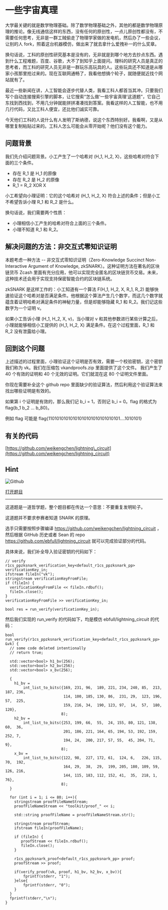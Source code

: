 # 一些宇宙真理

大学最关键的就是数学物理基础。除了数学物理基础之外，其他的都是数学物理原理的推论。像无线通信这样的东西，没有任何的原创性，一点儿原创性都没有，不需要任何思考，无非是一群工贼偷走了物理学家做的发电机，然后办了一些会议，让别的人 fork，照着这台机器模仿，做出来了就去拿什么爱拽补一的什么奖章。

换句话说，工科的原创性研究基本是没有的，无非就是到哪个地方去抄点东西。遇到什么工程难题，百度、谷歌，大不了到知乎上面提问。理科的研究人员是真正的思考者，而工科的研究人员无非是一群玩乐高玩具的人。这些玩具还不知道是从哪家小孩那里抢过来的。现在互联网通畅了，我看他想搞个轮子，就随便就近找个网站就有了。

最近一些新闻在讲，人工智能会逐步代替人类，我看工科人都首当其冲。只要我们写个自动连接搜索引擎的脚本，让它搜索“怎么做‘一些宇宙真理’这道题”，它自己东找到西找到，不用几分钟就能拼拼凑凑找到答案。我看这样的人工智能，也不用几行代码，又比工科人便宜，还比他们诚实可靠。

今天他们工科的人说什么有人发明了斯纳德，说这个东西特别好。我看啊，又是从哪里复制粘贴过来的。工科人怎么可能会从零开始呢？他们没有这个能力。

## 问题背景

我们先介绍问题背景。小工产生了一个哈希对 (H\_1, H\_2, X)，这些哈希对符合下面的三个条件。

- 存在 R\_1 是 H\_1 的原像
- 存在 R\_2 是 H\_2 的原像
- R\_1 = R\_2 XOR X

小工希望向小理证明：它的这个哈希对 (H\_1, H\_2, X) 符合上述的条件；但是小工不希望告诉小理 R\_1 和 R\_2 是什么。

换句话说，我们需要两个性质：

- 小理相信小工产生的哈希对符合上面的三个条件。
- 小理不知道 R\_1 和 R\_2。

## 解决问题的方法：非交互式零知识证明

本题考虑一种方法 -- 非交互式零知识证明（Zero-Knowledge Succinct Non-Interactive Argument of Knowledge, zkSNARK）。这种证明方法在著名的区块链货币 Zcash 里面有充分应用，他可以实现完全匿名的区块链货币交易。未来，这种技术还会用于实现支持保密智能合约的区块链系统。

zkSNARK 是这样工作的：小工知道有一个算法 F(H\_1, H\_2, X, R\_1, R\_2) 能够快速验证这个哈希对是否满足条件。他根据这个算法产生几个数字，而这几个数字就蕴含着证明哈希对满足条件的神秘力量，但是却能够隐藏 R\_1 和 R\_2。我们记这些数字为一个证明 v。

如果小工告诉小理 (H\_1, H\_2, X, v)，当小理对 v 和其他参数进行某些计算之后，小理就能够相信小工提供的 (H\_1, H\_2, X) 满足条件。在这个过程里面，R\_1 和 R\_2 没有泄露给小理。

## 回到这个问题

上述描述的过程里面，小理验证这个证明是否有效，需要一个校验密钥，这个密钥我们称为 vk。我们在压缩包 vkandproofs.zip 里面提供了这个文件。
我们产生了 40 个有效的证明和 40 个无效的证明。它们就混在这 80 个证明文件里面。

你现在需要补全这个 github repo 里面缺少的验证算法，然后利用这个验证算法来找出哪些证明是有效的。

如果第 i 个证明是有效的，那么我们记 b\_i = 1，否则记 b\_i = 0。flag 的格式为 flag{b\_1 b\_2 ... b\_80}。

例如 flag 可能是 flag{11010101010101010101010101010101....1010101}

## 有关的代码

[https://github.com/weikengchen/lightning\_circuit](https://github.com/weikengchen/lightning_circuit)

## Hint

![Github](https://camo.githubusercontent.com/b34a1872f29015c70fbb373526c5b411d57047d6/68747470733a2f2f6173736574732d63646e2e6769746875622e636f6d2f696d616765732f6d6f64756c65732f6c6f676f735f706167652f4769744875622d4d61726b2e706e67)

[打开题目](src/vkandproofs.zip)

---

这道题是一道哲学题，整个题目都在传达一个意思：不要重复发明轮子。

这道题并不要求参赛者知道 SNARK 的原理。

选手只需要按照步骤编译 https://github.com/weikengchen/lightning_circuit ，然后根据 GitHub 历史或者 Sean 的 repo https://github.com/ebfull/lightning_circuit 就可以完成验证部分的代码。

具体来说，我们补全导入验证密钥的代码如下：

```
// verify
r1cs_ppzksnark_verification_key<default_r1cs_ppzksnark_pp> verificationKey_in;
ifstream fileIn("vk");
stringstream verificationKeyFromFile;
if (fileIn) {
  verificationKeyFromFile << fileIn.rdbuf();
  fileIn.close();
}
verificationKeyFromFile >> verificationKey_in;

bool res = run_verify(verificationKey_in);
```

然后我们实现的 run_verify 的代码如下，均是模仿 ebfull/lightning_circuit 的代码：

```
bool run_verify(r1cs_ppzksnark_verification_key<default_r1cs_ppzksnark_pp> &vk) {
  // some code deleted intentionally
  // return true;

  std::vector<bool> h1_bv(256);
  std::vector<bool> h2_bv(256);
  std::vector<bool> x_bv(256);

  {
    h1_bv =
        int_list_to_bits({169, 231, 96,  189, 221, 234, 240, 85,  213, 187, 236,
                          114, 100, 185, 130, 86,  231, 29,  123, 196, 57,  225,
                          159, 216, 34,  190, 123, 97,  14,  57,  180, 120},
                         8);
    h2_bv =
        int_list_to_bits({253, 199, 66,  55,  24, 155, 80, 121, 138, 60,  36,
                          201, 186, 221, 164, 65, 194, 53, 192, 159, 252, 7,
                          194, 24,  200, 217, 57, 55,  45, 204, 71,  9},
                         8);
    x_bv =
        int_list_to_bits({122, 98,  227, 172, 61,  124, 6,   226, 115, 70,  192,
                          164, 29,  38,  29,  199, 205, 180, 109, 59,  126, 216,
                          144, 115, 183, 112, 152, 41,  35,  218, 1,   76},
                         8);
  }

  for (int i = 1; i <= 80; i++){
    stringstream proofFileNameStream;
    proofFileNameStream << "toolkit/proof_" << i;

    std::string proofFileName = proofFileNameStream.str();

    stringstream proofStream;
    ifstream fileIn(proofFileName);
    
    if (fileIn) {
       proofStream << fileIn.rdbuf();
       fileIn.close();
    }
    
    r1cs_ppzksnark_proof<default_r1cs_ppzksnark_pp> proof;
    proofStream >> proof;
    
    if(verify_proof(vk, proof, h1_bv, h2_bv, x_bv)){
        fprintf(stderr, "1");
    }else{
        fprintf(stderr, "0");
    }
  }
  fprintf(stderr,"\n");
}
```

